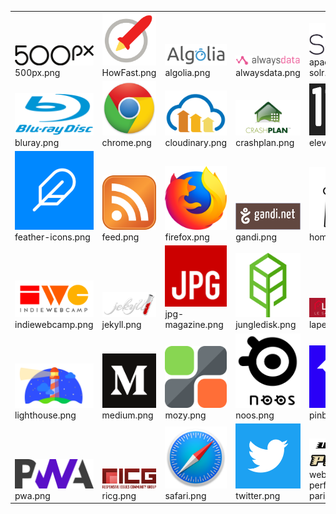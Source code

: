 <table><tr>
<tr>
<td valign="bottom">
<img src="./500px.png" width="150"><br>
500px.png
</td>

<td valign="bottom">
<img src="./HowFast.png" width="150"><br>
HowFast.png
</td>

<td valign="bottom">
<img src="./algolia.png" width="150"><br>
algolia.png
</td>

<td valign="bottom">
<img src="./alwaysdata.png" width="150"><br>
alwaysdata.png
</td>

<td valign="bottom">
<img src="./apache-solr.png" width="150"><br>
apache-solr.png
</td>

</tr>
<tr>
<td valign="bottom">
<img src="./bluray.png" width="150"><br>
bluray.png
</td>

<td valign="bottom">
<img src="./chrome.png" width="150"><br>
chrome.png
</td>

<td valign="bottom">
<img src="./cloudinary.png" width="150"><br>
cloudinary.png
</td>

<td valign="bottom">
<img src="./crashplan.png" width="150"><br>
crashplan.png
</td>

<td valign="bottom">
<img src="./eleventy.png" width="150"><br>
eleventy.png
</td>

</tr>
<tr>
<td valign="bottom">
<img src="./feather-icons.png" width="150"><br>
feather-icons.png
</td>

<td valign="bottom">
<img src="./feed.png" width="150"><br>
feed.png
</td>

<td valign="bottom">
<img src="./firefox.png" width="150"><br>
firefox.png
</td>

<td valign="bottom">
<img src="./gandi.png" width="150"><br>
gandi.png
</td>

<td valign="bottom">
<img src="./homebrew.png" width="150"><br>
homebrew.png
</td>

</tr>
<tr>
<td valign="bottom">
<img src="./indiewebcamp.png" width="150"><br>
indiewebcamp.png
</td>

<td valign="bottom">
<img src="./jekyll.png" width="150"><br>
jekyll.png
</td>

<td valign="bottom">
<img src="./jpg-magazine.png" width="150"><br>
jpg-magazine.png
</td>

<td valign="bottom">
<img src="./jungledisk.png" width="150"><br>
jungledisk.png
</td>

<td valign="bottom">
<img src="./lapeyre.png" width="150"><br>
lapeyre.png
</td>

</tr>
<tr>
<td valign="bottom">
<img src="./lighthouse.png" width="150"><br>
lighthouse.png
</td>

<td valign="bottom">
<img src="./medium.png" width="150"><br>
medium.png
</td>

<td valign="bottom">
<img src="./mozy.png" width="150"><br>
mozy.png
</td>

<td valign="bottom">
<img src="./noos.png" width="150"><br>
noos.png
</td>

<td valign="bottom">
<img src="./pinboard.png" width="150"><br>
pinboard.png
</td>

</tr>
<tr>
<td valign="bottom">
<img src="./pwa.png" width="150"><br>
pwa.png
</td>

<td valign="bottom">
<img src="./ricg.png" width="150"><br>
ricg.png
</td>

<td valign="bottom">
<img src="./safari.png" width="150"><br>
safari.png
</td>

<td valign="bottom">
<img src="./twitter.png" width="150"><br>
twitter.png
</td>

<td valign="bottom">
<img src="./web-performance-paris.png" width="150"><br>
web-performance-paris.png
</td>

</tr></table>